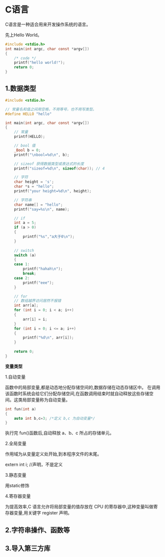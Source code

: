 # C语言

C语言是一种适合用来开发操作系统的语言。

先上Hello World。

```c
#include <stdio.h>
int main(int argc, char const *argv[])
{
    /* code */
    printf("hello world!");
    return 0;
}
```

## 1.数据类型

```c
#include <stdio.h>

// 常量名和值之间用空格，不用等号，也不用写类型。
#define HELLO "hello"

int main(int argc, char const *argv[])
{
    // 常量
    printf(HELLO);

    // bool 值
    _Bool b = 0;
    printf("\nbool=%d\n", b);

    // sizeof 获得数据类型或表达式的长度
    printf("sizeof=%d\n", sizeof(char)); // 4

    // 字符
    char height = 's';
    char *s = "hello";
    printf("your height=%d\n", height);

    // 字符串
    char name[] = "hello";
    printf("say=%s\n", name);

    // if
    int a = 5;
    if (a > 0)
    {
        printf("%s","a大于0\n");
    }
    
    // switch
    switch (a)
    {
    case 1:
        printf("hahah\n");
        break;
    case 2:
        printf("eee");
    }

    // for
    // 数组越界访问居然不报错
    int arr[a];
    for (int i = 0; i < a; i++)
    {
        arr[i] = i;
    }
    for (int i = 0; i <= a; i++)
    {
        printf("%d\n", arr[i]);    
    }
    
    return 0;
}
```

**变量类型**

1.自动变量

函数中的局部变量,都是动态地分配存储空间的,数据存储在动态存储区中。
在调用该函数时系统会给它们分配存储空间,在函数调用结束时就自动释放这些存储空间。这类局部变量称为自动变量。

```c
int fun(int a)
{
    auto int b,c=3; /*定义 b,c 为自动变量*/
}
```

执行完 fun()函数后,自动释放 a、b、c 所占的存储单元。 

2.全局变量

作用域为从变量定义处开始,到本程序文件的末尾。

extern int i; //声明，不是定义

3.静态变量

用static修饰

4.寄存器变量

为提高效率,C 语言允许将局部变量的值存放在 CPU 的寄存器中,这种变量叫做寄存器变量,用关键字 register 声明。


## 2.字符串操作、函数等



## 3.导入第三方库

